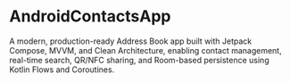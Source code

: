 # AndroidContactsApp
A modern, production-ready Address Book app built with Jetpack Compose, MVVM, and Clean Architecture, enabling contact management, real-time search, QR/NFC sharing, and Room-based persistence using Kotlin Flows and Coroutines.
